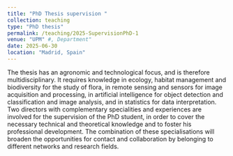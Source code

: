 ```yaml
---
title: "PhD Thesis supervision "
collection: teaching
type: "PhD thesis"
permalink: /teaching/2025-SupervisionPhD-1
venue: "UPM" #, Department"
date: 2025-06-30
location: "Madrid, Spain"
---
```


The thesis has an agronomic and technological focus, and is therefore multidisciplinary. 
It requires knowledge in ecology, habitat management and biodiversity for the study of flora, in remote sensing and sensors for image acquisition and processing, in artificial intelligence for object detection and classification and image analysis, and in statistics for data interpretation.
Two directors with complementary specialities and experiences are involved for the supervision of the PhD student, in order to cover the necessary technical and theoretical knowledge and to foster his professional development. 
The combination of these specialisations will broaden the opportunities for contact and collaboration by belonging to different networks and research fields.
